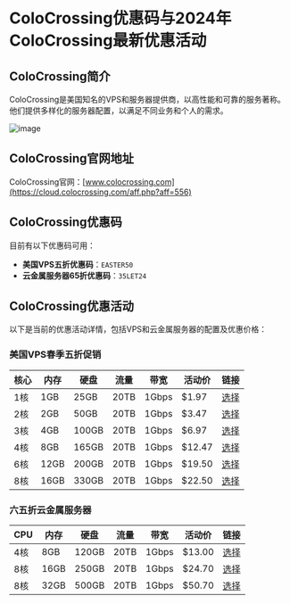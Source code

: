 # ColoCrossing优惠码与2024年ColoCrossing最新优惠活动

## ColoCrossing简介
ColoCrossing是美国知名的VPS和服务器提供商，以高性能和可靠的服务著称。他们提供多样化的服务器配置，以满足不同业务和个人的需求。

![image](https://github.com/bze04569/ColoCrossing/assets/158163061/0a9bd224-7919-4e19-a2b4-6964bf695e55)

## ColoCrossing官网地址
ColoCrossing官网：[www.colocrossing.com](https://cloud.colocrossing.com/aff.php?aff=556)

## ColoCrossing优惠码
目前有以下优惠码可用：
- **美国VPS五折优惠码**：`EASTER50`
- **云金属服务器65折优惠码**：`35LET24`

## ColoCrossing优惠活动
以下是当前的优惠活动详情，包括VPS和云金属服务器的配置及优惠价格：

### 美国VPS春季五折促销
| 核心 | 内存 | 硬盘  | 流量 | 带宽   | 活动价 | 链接                                                       |
|------|------|-------|------|--------|--------|------------------------------------------------------------|
| 1核  | 1GB  | 25GB  | 20TB | 1Gbps  | $1.97  | [选择](https://cloud.colocrossing.com/aff.php?aff=556&pid19)|
| 2核  | 2GB  | 50GB  | 20TB | 1Gbps  | $3.47  | [选择](https://cloud.colocrossing.com/aff.php?aff=556&pid20)|
| 3核  | 4GB  | 100GB | 20TB | 1Gbps  | $6.97  | [选择](https://cloud.colocrossing.com/aff.php?aff=556&pid21)|
| 4核  | 8GB  | 165GB | 20TB | 1Gbps  | $12.47 | [选择](https://cloud.colocrossing.com/aff.php?aff=556&pid22)|
| 6核  | 12GB | 200GB | 20TB | 1Gbps  | $19.50 | [选择](https://cloud.colocrossing.com/aff.php?aff=556&pid27)|
| 8核  | 16GB | 330GB | 20TB | 1Gbps  | $22.50 | [选择](https://cloud.colocrossing.com/aff.php?aff=556&pid28)|

### 六五折云金属服务器
| CPU  | 内存 | 硬盘  | 流量 | 带宽   | 活动价 | 链接                                                       |
|------|------|-------|------|--------|--------|------------------------------------------------------------|
| 4核  | 8GB  | 120GB | 20TB | 1Gbps  | $13.00 | [选择](https://cloud.colocrossing.com/aff.php?aff=556&pid29)|
| 8核  | 16GB | 250GB | 20TB | 1Gbps  | $24.70 | [选择](https://cloud.colocrossing.com/aff.php?aff=556&pid30)|
| 8核  | 32GB | 500GB | 20TB | 1Gbps  | $50.70 | [选择](https://cloud.colocrossing.com/aff.php?aff=556&pid31)|
